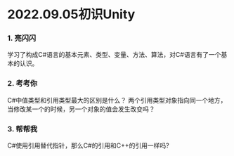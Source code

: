 # 2022.09.05初识Unity
### 1. 亮闪闪

学习了构成C#语言的基本元素、类型、变量、方法、算法，对C#语言有了一个基本的认识。

### 2. 考考你

C#中值类型和引用类型最大的区别是什么？
两个引用类型对象指向同一个地方，当修改某一个的时候，另一个对象的值会发生改变吗？


### 3. 帮帮我

C#使用引用替代指针，那么C#的引用和C++的引用一样吗?
